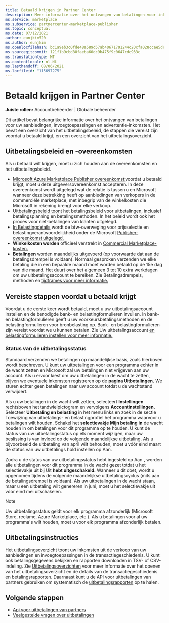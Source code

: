 ```yaml
---
title: Betaald krijgen in Partner Center
description: Meer informatie over het ontvangen van betalingen voor inkomsten als Een Microsoft-partner, zoals via aanbiedingen op de commerciële marketplace, incentive-programma's en het Cloud Solution Provider programma. Omvat uitbetalingsbeleid, de status van de uitbetalingsstatus en uitbetalingsverklaringen.
ms.service: marketplace
ms.subservice: partnercenter-marketplace-publisher
ms.topic: conceptual
ms.date: 07/12/2021
author: eunjkim520
ms.author: eunjkim
ms.openlocfilehash: bc1a9eb3c0fde48a589d57ab40671791244c20cfa028ccae5de3cf5ee6a322ed
ms.sourcegitcommit: 121f1b9cbd88faeba60dc9b475f9c0647cdc933c
ms.translationtype: MT
ms.contentlocale: nl-NL
ms.lasthandoff: 08/06/2021
ms.locfileid: "115697275"
---
```

# <a name="getting-paid-in-partner-center"></a>Betaald krijgen in Partner Center

**Juiste rollen:** Accountbeheerder | Globale beheerder

Dit artikel bevat belangrijke informatie over het ontvangen van betalingen voor uw aanbiedingen, invoegtoepassingen en advertentie-inkomsten. Het bevat een overzicht van het uitbetalingsbeleid, de stappen die vereist zijn voordat u betaald krijgt, en een overzicht van het uitbetalingsoverzicht.

## <a name="payout-policies-and-agreements"></a>Uitbetalingsbeleid en -overeenkomsten

Als u betaald wilt krijgen, moet u zich houden aan de overeenkomsten en het uitbetalingsbeleid.

- [Microsoft Azure Marketplace Publisher overeenkomst:](/legal/marketplace/msft-publisher-agreement)voordat u betaald krijgt, moet u deze uitgeversovereenkomst accepteren. In deze overeenkomst wordt uitgelegd wat de relatie is tussen u en Microsoft wanneer deze betrekking heeft op aanbiedingen van verkopers in de commerciële marketplace, met inbegrip van de winkelkosten die Microsoft in rekening brengt voor elke verkoop.
- [Uitbetalingsbeleid toont](payout-policy-details.md) het betalingsbeleid voor uitbetalingen, inclusief betalingsplanning en betalingsmethoden. In het beleid wordt ook het proces voor niet-betalingen van klanten uitgelegd.
- [In Belastingdetails](tax-details-marketplace.md) wordt de btw-overweging voor prijsselectie en belastingverantwoordelijkheid onder de Microsoft [Publisher-overeenkomst uitgelegd.](/legal/marketplace/msft-publisher-agreement)
- **Winkelkosten worden** officieel verstrekt in [Commercial Marketplace-kosten.](/azure/marketplace/marketplace-commercial-transaction-capabilities-and-considerations)
- **Betalingen** worden maandelijks uitgevoerd (op voorwaarde dat aan de betalingsdrempel is voldaan). Normaal gesproken verzenden we elke betaling die in een bepaalde maand moet worden betaald op de 15e dag van die maand. Het duurt over het algemeen 3 tot 10 extra werkdagen om uw uitbetalingsaccount te bereiken. Zie Betalingsdrempels, methoden en [tijdframes voor meer informatie.](payment-thresholds-methods-timeframes.md)

## <a name="prerequisite-steps-before-getting-paid"></a>Vereiste stappen voordat u betaald krijgt

Voordat u de eerste keer wordt betaald, moet u uw uitbetalingsaccount instellen en de benodigde bank- en belastingformulieren invullen. In bank- en belastingformulieren geeft u uw voorkeursbetalingsmethoden en de belastingformulieren voor bronbelasting op. Bank- en belastingformulieren zijn vereist voordat we u kunnen betalen. Zie Uw uitbetalingsaccount [en belastingformulieren instellen voor meer informatie.](set-up-your-payout-account.md)

### <a name="payout-hold-status"></a>Status van de uitbetalingsstatus

Standaard verzenden we betalingen op maandelijkse basis, zoals hierboven wordt beschreven. U kunt uw uitbetalingen voor een programma echter in de wacht zetten en Microsoft zal uw betalingen niet vrijgeven aan uw account. Als u ervoor kiest om uw uitbetalingen in de wacht te zetten, blijven we eventuele inkomsten registreren op de **pagina Uitbetalingen.** We sturen echter geen betalingen naar uw account totdat u de wachtstand verwijdert.

Als u uw betalingen in de wacht wilt zetten, selecteert **Instellingen** rechtsboven het tandwielpictogram en vervolgens **Accountinstellingen.** Selecteer **Uitbetaling en belasting** in het  menu links en zoek in de sectie Toewijzing van uitbetalings- en belastingprofiel het programma waarvoor u betalingen wilt houden. Schakel het **selectievakje Mijn betaling in** de wacht houden in om betalingen voor dit programma op te houden. U kunt de status van uw uitbetalingsstatus op elk moment wijzigen, maar uw beslissing is van invloed op de volgende maandelijkse uitbetaling. Als u bijvoorbeeld de uitbetaling van april wilt behouden, moet u  vóór eind maart de status van uw uitbetalings hold instellen op Aan.

Zodra u de status van uw uitbetalingsstatus hebt ingesteld op Aan **,** worden alle uitbetalingen voor dit programma in de wacht gezet totdat u het selectievakje uit bij Uit **hebt uitgeschakeld.** Wanneer u dit doet, wordt u opgenomen tijdens de volgende maandelijkse uitbetalingscyclus (mits aan de betalingsdrempel is voldaan). Als uw uitbetalingen in de wacht staan, maar u een uitbetaling wilt genereren  in juni, moet u het selectievakje uit vóór eind mei uitschakelen.

>[!Note]
> Uw uitbetalingsstatus geldt voor elk programma afzonderlijk (Microsoft Store, reclame, Azure Marketplace, etc.). Als u betalingen voor al uw programma's wilt houden, moet u voor elk programma afzonderlijk betalen.

## <a name="payout-statements"></a>Uitbetalingsinstructies

Het uitbetalingsoverzicht toont uw inkomsten uit de verkoop van uw aanbiedingen en invoegtoepassingen in de transactiegeschiedenis. U kunt ook betalingsgegevens bekijken en rapporten downloaden in TSV- of CSV-indeling. Zie [Uitbetalingsoverzichten](payout-statement.md) voor meer informatie over het openen van het uitbetalingsoverzicht en de details van de transactiegeschiedenis en betalingsrapporten. Daarnaast kunt u de API voor uitbetalingen van partners gebruiken om systematisch de [uitbetalingsrapporten](https://apidocs.microsoft.com/services/partnerpayouts) op te halen.

## <a name="next-steps"></a>Volgende stappen

- [Api voor uitbetalingen van partners](https://apidocs.microsoft.com/services/partnerpayouts)
- [Veelgestelde vragen over uitbetalingen](payout-faq.yml)